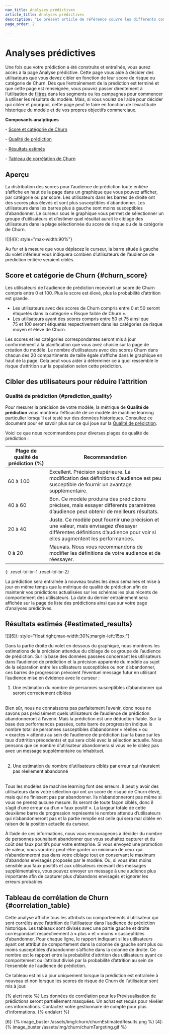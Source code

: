 ```yaml
---
nav_title: Analyses prédictives
article_title: Analyses prédictives
description: "Le présent article de référence couvre les différents composants inclus dans la page d’analyse prédictive de la prévision d’attrition et la manière dont ils peuvent être utilisés pour prendre des décisions pertinentes et motivées."
page_order: 2

---
```


# Analyses prédictives

Une fois que votre prédiction a été construite et entraînée, vous aurez accès à la page Analyse prédictive. Cette page vous aide à décider des utilisateurs que vous devez cibler en fonction de leur score de risque ou catégorie de Churn. Dès que l’entraînement de la prédiction est terminé et que cette page est renseignée, vous pouvez passer directement à l’utilisation de [filtres]({{site.baseurl}}/user_guide/predictive_suite/predictive_churn/messaging_users/#filters) dans les segments ou les campagnes pour commencer à utiliser les résultats du modèle. Mais, si vous voulez de l’aide pour décider qui cibler et pourquoi, cette page peut le faire en fonction de l’exactitude historique du modèle et de vos propres objectifs commerciaux. 

**Composants analytiques**<br>

&#45; [Score et catégorie de Churn](#churn_score)<br>

&#45; [Qualité de prédiction](#prediction_quality)<br>

&#45; [Résultats estimés](#estimated_results)<br>

&#45; [Tableau de corrélation de Churn](#correlation_table)

## Aperçu

La distribution des scores pour l’audience de prédiction toute entière s’affiche en haut de la page dans un graphique que vous pouvez afficher, par catégorie ou par score. Les utilisateurs dans les barres de droite ont des scores plus élevés et sont plus susceptibles d’abandonner. Les utilisateurs dans les barres plus à gauche sont moins susceptibles d’abandonner. Le curseur sous le graphique vous permet de sélectionner un groupe d’utilisateurs et d’estimer quel résultat aurait le ciblage des utilisateurs dans la plage sélectionnée du score de risque ou de la catégorie de Churn.

![][4]{: style="max-width:90%"}

Au fur et à mesure que vous déplacez le curseur, la barre située à gauche du volet inférieur vous indiquera combien d’utilisateurs de l’audience de prédiction entière seraient ciblés.

## Score et catégorie de Churn {#churn_score}

Les utilisateurs de l’audience de prédiction recevront un score de Churn compris entre 0 et 100. Plus le score est élevé, plus la probabilité d’attrition est grande. 
- Les utilisateurs avec des scores de Churn compris entre 0 et 50 seront étiquetés dans la catégorie « Risque faible de Churn ». 
- Les utilisateurs ayant des scores compris entre 50 et 75 ainsi que 75 et 100 seront étiquetés respectivement dans les catégories de risque moyen et élevé de Churn. 

Les scores et les catégories correspondantes seront mis à jour conformément à la planification que vous avez choisie sur la page de création du modèle. Le nombre d’utilisateurs avec des scores Churn dans chacun des 20 compartiments de taille égale s’affiche dans le graphique en haut de la page. Cela peut vous aider à déterminer ce à quoi ressemble le risque d’attrition sur la population selon cette prédiction.

## Cibler des utilisateurs pour réduire l’attrition

### Qualité de prédiction {#prediction_quality}

Pour mesurer la précision de votre modèle, la métrique de **Qualité de prédiction** vous montrera l’efficacité de ce modèle de machine learning particulier lorsqu’il est testé sur des données historiques. Consultez ce document pour en savoir plus sur ce qui joue sur la [Qualité de prédiction]({{site.baseurl}}/user_guide/predictive_suite/predictive_churn/prediction_analytics/prediction_quality/).

Voici ce que nous recommandons pour diverses plages de qualité de prédiction :

| Plage de qualité de prédiction (%) | Recommandation |
| ---------------------- | -------------- |
| 60 à 100 | Excellent. Précision supérieure. La modification des définitions d’audience est peu susceptible de fournir un avantage supplémentaire. |
| 40 à 60 | Bon. Ce modèle produira des prédictions précises, mais essayer différents paramètres d’audience peut obtenir de meilleurs résultats. |
| 20 à 40| Juste. Ce modèle peut fournir une précision et une valeur, mais envisagez d’essayer différentes définitions d’audience pour voir si elles augmentent les performances. |
| 0 à 20 | Mauvais. Nous vous recommandons de modifier les définitions de votre audience et de réessayer. |
{: .reset-td-br-1 .reset-td-br-2}

La prédiction sera entraînée à nouveau toutes les deux semaines et mise à jour en même temps que la métrique de qualité de prédiction afin de maintenir vos prédictions actualisées sur les schémas les plus récents de comportement des utilisateurs. La date du dernier entraînement sera affichée sur la page de liste des prédictions ainsi que sur votre page d’analyses prédictives.

## Résultats estimés {#estimated_results}

![][6]{: style="float:right;max-width:30%;margin-left:15px;"}

Dans la partie droite du volet en dessous du graphique, nous montrons les estimations de la précision attendue du ciblage de ce groupe de l’audience de prédiction. Sur la base des données passées concernant les utilisateurs dans l’audience de prédiction et la précision apparente du modèle au sujet de la séparation entre les utilisateurs susceptibles ou non d’abandonner, ces barres de progression prévoient l’éventuel message futur en utilisant l’audience mise en évidence avec le curseur :

1. Une estimation du nombre de personnes susceptibles d’abandonner qui seront correctement ciblées <br>
<br>
 Bien sûr, nous ne connaissons pas parfaitement l’avenir, donc nous ne savons pas précisément quels utilisateurs de l’audience de prédiction abandonneront à l’avenir. Mais la prédiction est une déduction fiable. Sur la base des performances passées, cette barre de progression indique le nombre total de personnes susceptibles d’abandonner « réelles » ou « exactes » attendu au sein de l’audience de prédiction (sur la base sur les taux d’attrition précédents) et qui sera ciblé avec la sélection actuelle. Nous pensons que ce nombre d’utilisateur abandonnera si vous ne le ciblez pas avec un message supplémentaire ou inhabituel. <br>
<br>


2. Une estimation du nombre d’utilisateurs ciblés par erreur qui n’auraient pas réellement abandonné<br>
<br>
Tous les modèles de machine learning font des erreurs. Il peut y avoir des utilisateurs dans votre sélection qui ont un score de risque de Churn élevé, mais qui ne finissent pas par abandonner. Ils n’abandonneront pas même si vous ne prenez aucune mesure. Ils seront de toute façon ciblés, donc il s’agit d’une erreur ou d’un « faux positif ». La largeur totale de cette deuxième barre de progression représente le nombre attendu d’utilisateurs qui n’abandonneront pas et la partie remplie est celle qui sera mal ciblée en raison de la position actuelle du curseur.

À l’aide de ces informations, nous vous encourageons à décider du nombre de personnes souhaitant abandonner que vous souhaitez capturer et du coût des faux positifs pour votre entreprise. Si vous envoyez une promotion de valeur, vous voudrez peut-être garder un minimum de ceux qui n’abandonneront pas dans votre ciblage tout en conservant le maximum d’abandons envisagés proposés par le modèle. Ou, si vous êtes moins sensible aux faux positifs et aux utilisateurs recevant des messages supplémentaires, vous pouvez envoyer un message à une audience plus importante afin de capturer plus d’abandons envisagés et ignorer les erreurs probables.

## Tableau de corrélation de Churn {#correlation_table}

Cette analyse affiche tous les attributs ou comportements d’utilisateur qui sont corrélés avec l’attrition de l’utilisateur dans l’audience de prédiction historique. Les tableaux sont divisés avec une partie gauche et droite correspondant respectivement à « plus » et « moins » susceptibles d’abandonner. Pour chaque ligne, le rapport indiquant si les utilisateurs ayant cet attribut de comportement dans la colonne de gauche sont plus ou moins susceptibles d’abandonner s’affiche dans la colonne de droite. Ce nombre est le rapport entre la probabilité d’attrition des utilisateurs ayant ce comportement ou l’attribut divisé par la probabilité d’attrition au sein de l’ensemble de l’audience de prédiction.

Ce tableau est mis à jour uniquement lorsque la prédiction est entraînée à nouveau et non lorsque les scores de risque de Churn de l’utilisateur sont mis à jour.

{% alert note %}
Les données de corrélation pour les Prévisualisation de prédictions seront partiellement masquées. Un achat est requis pour révéler ces informations. Contactez votre gestionnaire de compte pour plus d’informations.
{% endalert %}

[6]: {% image_buster /assets/img/churn/churnEstimatedResults.png %}
[4]: {% image_buster /assets/img/churn/churnTargeting.gif %}